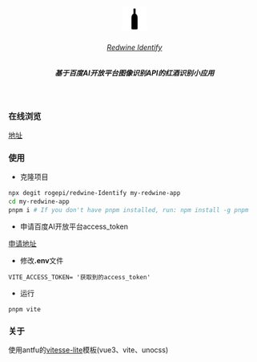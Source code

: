 <p align='center'>
  <img src='/public/favicon.svg' alt='wine bottle png' width='50'/>
</p>

<h6 align='center'>
<a href="https://github.com/rogepi/redwine-Identify/">Redwine Identify</a>
</h6>

<h5 align='center'>
<b>基于百度AI开放平台图像识别API的红酒识别小应用</b>
</h5>

<br>

### 在线浏览

[地址](https://redwine-identify.netlify.app/)


### 使用

- 克隆项目

```bash
npx degit rogepi/redwine-Identify my-redwine-app
cd my-redwine-app
pnpm i # If you don't have pnpm installed, run: npm install -g pnpm
```

- 申请百度AI开放平台access_token

[申请地址](https://ai.baidu.com/ai-doc/REFERENCE/Ck3dwjhhu)

- 修改<b>.env</b>文件

```
VITE_ACCESS_TOKEN= '获取到的access_token'
```

- 运行

```
pnpm vite
```

### 关于


使用antfu的[vitesse-lite](https://github.com/antfu/vitesse-lite)模板(vue3、vite、unocss)